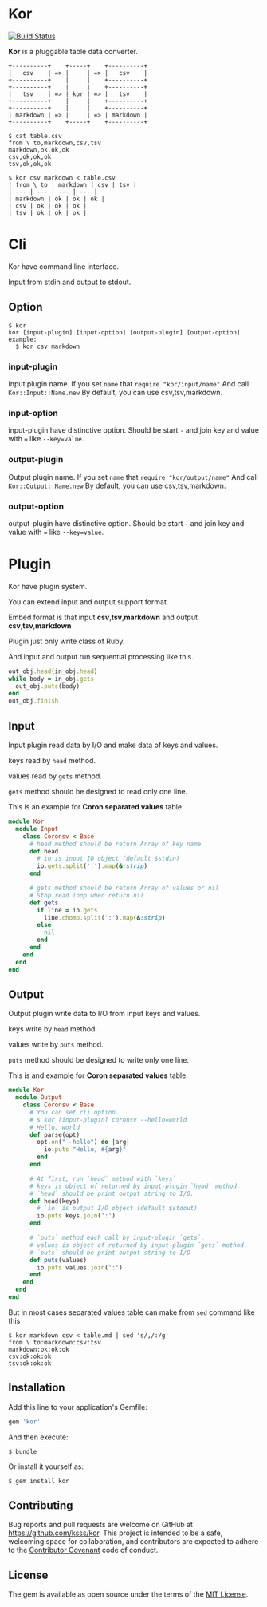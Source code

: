 Kor
===

[![Build Status](https://travis-ci.org/ksss/kor.svg)](https://travis-ci.org/ksss/kor)

**Kor** is a pluggable table data converter.

```
+----------+    +-----+    +----------+
|   csv    | => |     | => |   csv    |
+----------+    |     |    +----------+
+----------+    |     |    +----------+
|   tsv    | => | kor | => |   tsv    |
+----------+    |     |    +----------+
+----------+    |     |    +----------+
| markdown | => |     | => | markdown |
+----------+    +-----+    +----------+
```

```
$ cat table.csv
from \ to,markdown,csv,tsv
markdown,ok,ok,ok
csv,ok,ok,ok
tsv,ok,ok,ok

$ kor csv markdown < table.csv
| from \ to | markdown | csv | tsv |
| --- | --- | --- | --- |
| markdown | ok | ok | ok |
| csv | ok | ok | ok |
| tsv | ok | ok | ok |
```

# Cli

Kor have command line interface.

Input from stdin and output to stdout.

## Option

```
$ kor
kor [input-plugin] [input-option] [output-plugin] [output-option]
example:
  $ kor csv markdown
```

### input-plugin

Input plugin name.
If you set `name` that `require "kor/input/name"` And call `Kor::Input::Name.new`
By default, you can use csv,tsv,markdown.

### input-option

input-plugin have distinctive option.
Should be start `-` and join key and value with `=` like `--key=value`.

### output-plugin

Output plugin name.
If you set `name` that `require "kor/output/name"` And call `Kor::Output::Name.new`
By default, you can use csv,tsv,markdown.

### output-option

output-plugin have distinctive option.
Should be start `-` and join key and value with `=` like `--key=value`.

# Plugin

Kor have plugin system.

You can extend input and output support format.

Embed format is that input **csv**,**tsv**,**markdown** and output **csv**,**tsv**,**markdown**

Plugin just only write class of Ruby.

And input and output run sequential processing like this.

```ruby
out_obj.head(in_obj.head)
while body = in_obj.gets
  out_obj.puts(body)
end
out_obj.finish
```

## Input

Input plugin read data by I/O and make data of keys and values.

keys read by `head` method.

values read by `gets` method.

`gets` method should be designed to read only one line.

This is an example for **Coron separated values** table.

```ruby
module Kor
  module Input
    class Coronsv < Base
      # head method should be return Array of key name
      def head
        # io is input IO object (default $stdin)
        io.gets.split(':').map(&:strip)
      end

      # gets method should be return Array of values or nil
      # Stop read loop when return nil
      def gets
        if line = io.gets
          line.chomp.split(':').map(&:strip)
        else
          nil
        end
      end
    end
  end
end
```

## Output

Output plugin write data to I/O from input keys and values.

keys write by `head` method.

values write by `puts` method.

`puts` method should be designed to write only one line.

This is and example for **Coron separated values** table.

```ruby
module Kor
  module Output
    class Coronsv < Base
      # You can set cli option.
      # $ kor [input-plugin] coronsv --hello=world
      # Hello, world
      def parse(opt)
        opt.on("--hello") do |arg|
          io.puts "Hello, #{arg}"
        end
      end

      # At first, run `head` method with `keys`
      # keys is object of returned by input-plugin `head` method.
      # `head` should be print output string to I/O.
      def head(keys)
        # `io` is output I/O object (default $stdout)
        io.puts keys.join(':')
      end

      # `puts` method each call by input-plugin `gets`.
      # values is object of returned by input-plugin `gets` method.
      # `puts` should be print output string to I/O
      def puts(values)
        io.puts values.join(':')
      end
    end
  end
end
```

But in most cases separated values table can make from `sed` command like this

```shell
$ kor markdown csv < table.md | sed 's/,/:/g'
from \ to:markdown:csv:tsv
markdown:ok:ok:ok
csv:ok:ok:ok
tsv:ok:ok:ok
```

## Installation

Add this line to your application's Gemfile:

```ruby
gem 'kor'
```

And then execute:

    $ bundle

Or install it yourself as:

    $ gem install kor

## Contributing

Bug reports and pull requests are welcome on GitHub at https://github.com/ksss/kor. This project is intended to be a safe, welcoming space for collaboration, and contributors are expected to adhere to the [Contributor Covenant](contributor-covenant.org) code of conduct.


## License

The gem is available as open source under the terms of the [MIT License](http://opensource.org/licenses/MIT).
